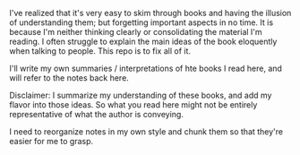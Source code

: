 
I've realized that it's very easy to skim through books and having the illusion of understanding them; but forgetting important aspects in no time. It is because I'm neither thinking clearly or consolidating the material I'm reading. I often struggle to explain the main ideas of the book eloquently when talking to people. This repo is to fix all of it.

I'll write my own summaries / interpretations of hte books I read here, and will refer to the notes back here. 

Disclaimer: I summarize my understanding of these books, and add my flavor into those ideas. So what you read here might not be entirely representative of what the author is conveying.


I need to reorganize notes in my own style and chunk them so that they're easier for me to grasp. 
<!---
---
Completed notes
- [The Stoic Challenge by William B Irvine](william-irvine-stoic-challenges.md)
- [Deep Work by Cal Newport](cal-newport-deep-work.md)
- [Show your work by Austin Kleon](austin-kleon-show-your-work.md)
- [Essentialism by Greg McKeown](grep-mckeown-essentialism.md)

In progress
- [Happy by Derren Brown](derren-brown-happy.md)
- [Transcend by Scott B Kaufman](scott-kaufman-transcend.md)
- [Outliers by Malcomm Gladwell](malcomm-gladwell-outliers.md)
- [A Guide to the Good Life: The Art of Stoic Joy by William B Irvine](william-irvine-art-of-stoic-joy.md)
- [Sapiens by Yuval Harari](yuval-harari-sapiens.md)

Upcoming
- Industrial society and it's future
- Vagabonding
- Pedagogy of the oppressed
- Warrior kid
- Range
- Good to great by Jim Collins
- Conscious
- The little book that still beats the market.
- Your money or your life

Maybe
- Why Greatness Cannot Be Planned: The Myth of the Objective by Kenneth O. Stanley, Joel Lehman



If you have other recommendations, write to me. 
-->